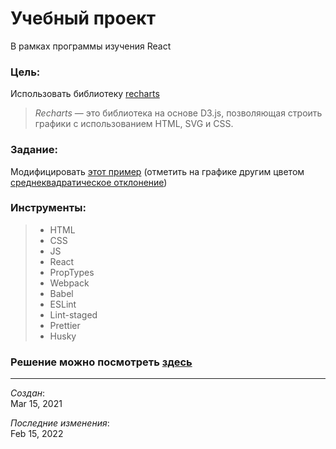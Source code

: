 # Учебный проект
В рамках программы изучения React

### Цель:
Использовать библиотеку [recharts](https://recharts.org/en-US/)  

> _Recharts_ — это библиотека на основе D3.js, позволяющая строить графики с использованием HTML, SVG и CSS.

### Задание:
Модифицировать [этот пример](http://recharts.org/en-US/examples) 
(отметить на графике другим цветом [среднеквадратическое отклонение](https://ru.wikipedia.org/wiki/%D0%A1%D1%80%D0%B5%D0%B4%D0%BD%D0%B5%D0%BA%D0%B2%D0%B0%D0%B4%D1%80%D0%B0%D1%82%D0%B8%D1%87%D0%B5%D1%81%D0%BA%D0%BE%D0%B5_%D0%BE%D1%82%D0%BA%D0%BB%D0%BE%D0%BD%D0%B5%D0%BD%D0%B8%D0%B5))

### Инструменты:
> - HTML
> - CSS
> - JS
> - React
> - PropTypes
> - Webpack
>  - Babel
>  - ESLint
>  - Lint-staged
>  - Prettier
>  - Husky

### Решение можно посмотреть [здесь](https://chart.vercel.app/)

---
 _Создан_:  
 Mar 15, 2021

_Последние изменения_:  
 Feb 15, 2022
